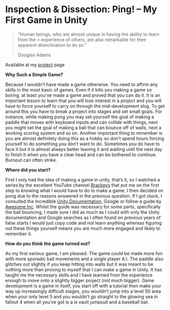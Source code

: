 # Inspection & Dissection: Ping! – My First Game in Unity

> “Human beings, who are almost unique in having the ability to learn from the > experience of others, are also remarkable for their apparent disinclination to
> do so.”
>
> Douglas Adams

Available at my [project](/projects) page


**Why Such a Simple Game?**

Because I wouldn’t have made a game otherwise. You need to affirm any skills in the most basic of games. Even if it kills you making a game so boring, at least you’ve made a game and proved that you can do it. It is an important lesson to learn that you will lose interest in a project and you will have to force yourself to carry on through the mid-development slog. To get around this you have to break a project into stages and set small goals. For instance, while making pong you may set yourself the goal of making a paddle that moves with keyboard inputs and can collide with things, next you might set the goal of making a ball that can bounce off of walls, next a working scoring system and so on. Another important thing to remember is you are almost definitely doing this as a hobby so don’t spend hours forcing yourself to do something you don’t want to do. Sometimes you do have to face it but it is almost always better leaving it and waiting until the next day to finish it when you have a clear head and can be bothered to continue. Burnout can often strike.

**Where did you start?**

First I only had the idea of making a game in unity, that’s it, so I watched a series by the excellent YouTube channel [Brackeys](https://www.youtube.com/watch?v=j48LtUkZRjU&list=PLPV2KyIb3jR53Jce9hP7G5xC4O9AgnOuL) that put me on the first step to knowing what I would have to do to make a game. I then decided on pong due to the reasons answered in the previous question. If I got stuck, I consulted the Incredible [Unity Documentation](https://docs.unity3d.com/Manual/index.html),  Google or follow a guide by [Awesome Inc](https://www.awesomeincu.com/tutorials/unity-pong/). Whilst the guide was necessary for some parts, specifically the ball bouncing, I made sure I did as much as I could with only the Unity documentation and Google searches as I often found on previous years of false starts I would just copy code and not learn anything whereas figuring out these things yourself means you are much more engaged and likely to remember it.

**How do you think the game turned out?**

As my first serious game, I am pleased. The game could be made more fun with more sporadic ball movements and a single player A.I. The paddle also glitches out slightly if you keep hitting into walls but it was meant to be nothing more than proving to myself that I can make a game in Unity. It has taught me the necessary skills and I have learned from the experience enough to move onto a slightly bigger project (not much bigger). Game development is a game in itself, you start off with a tutorial then make your way up increasingly difficult stages,  you wouldn’t jump into a level 50 area when your only level 5 and you wouldn’t go straight to the glowing sea in fallout 4 when all you’ve got is a is vault jumpsuit and a baseball bat.




